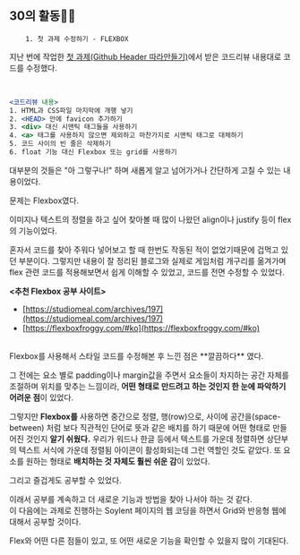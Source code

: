 ## 30의 활동🥵🥺

        1. 첫 과제 수정하기 - FLEXBOX

지난 번에 작업한 [첫 과제(Github Header 따라만들기)](https://github.com/dozukwang/TIL/blob/main/21_July/TIL_210722.md)에서 받은 코드리뷰 내용대로 코드를 수정했다.

<br>

```jsx
<코드리뷰 내용>
1. HTML과 CSS파일 마지막에 개행 넣기
2. <HEAD> 안에 favicon 추가하기
3. <div> 대신 시맨틱 태그들을 사용하기
4. <a> 태그를 사용하지 않으면 제외하고 마찬가지로 시맨틱 태그로 대체하기
5. 코드 사이의 빈 줄은 삭제하기
6. float 기능 대신 Flexbox 또는 grid를 사용하기
```

대부분의 것들은 "아 그렇구나!" 하며 새롭게 알고 넘어가거나 간단하게 고칠 수 있는 내용이었다.

문제는 Flexbox였다.

이미지나 텍스트의 정렬을 하고 싶어 찾아볼 때 많이 나왔던 align이나 justify 등이 flex의 기능이었다.

혼자서 코드를 찾아 주워다 넣어보고 할 때 한번도 작동된 적이 없었기때문에 겁먹고 있던 부분이다. 그렇지만 내용이 잘 정리된 블로그와 실제로 게임처럼 개구리를 옮겨가며 flex 관련 코드를 적용해보면서 쉽게 이해할 수 있었고, 코드를 전면 수정할 수 있었다.
<br>

**<추천 Flexbox 공부 사이트>**

- [https://studiomeal.com/archives/197](https://studiomeal.com/archives/197)
- [https://flexboxfroggy.com/#ko](https://flexboxfroggy.com/#ko)

<br>
Flexbox를 사용해서 스타일 코드를 수정해본 후 느낀 점은 **깔끔하다** 였다.

그 전에는 요소 별로 padding이나 margin값을 주면서 요소들이 차지하는 공간 자체를 조절하며 위치를 맞추는 느낌이라, **어떤 형태로 만드려고 하는 것인지 한 눈에 파악하기 어려운 점**이 있었다.

그렇지만 **Flexbox를** 사용하면 중간으로 정렬, 행(row)으로, 사이에 공간을(space-between) 처럼 보다 직관적인 단어로 뜻과 같은 배치를 하기 때문에 어떤 형태로 만들어진 것인지 **알기 쉬웠다.** 우리가 워드나 한글 등에서 텍스트를 가운데 정렬하면 상단부의 텍스트 서식에 가운데 정렬됨 아이콘이 활성화되는데 그런 역할인 것도 같았다. 또 요소를 원하는 형태로 **배치하는 것 자체도 훨씬 쉬운 감**이 있었다.

그리고 즐겁게도 공부할 수 있었다.

이래서 공부를 계속하고 더 새로운 기능과 방법을 찾아 나서야 하는 것 같다.
<br>
이 다음에는 과제로 진행하는 Soylent 페이지의 웹 코딩을 하면서 Grid와 반응형 웹에 대해서 공부할 것이다.

Flex와 어떤 다른 점들이 있고, 또 어떤 새로운 기능을 확인할 수 있을지 많이 기대된다.